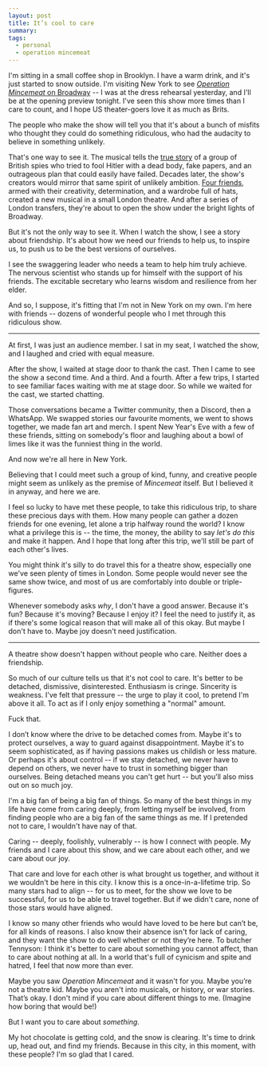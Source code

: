 ```yaml
---
layout: post
title: It’s cool to care
summary:
tags:
  - personal
  - operation mincemeat
---
```

I'm sitting in a small coffee shop in Brooklyn.
I have a warm drink, and it's just started to snow outside.
I'm visiting New York to see [*Operation Mincemeat* on Broadway][oppy_mince] -- I was at the dress rehearsal yesterday, and I'll be at the opening preview tonight.
I've seen this show more times than I care to count, and I hope US theater-goers love it as much as Brits.

The people who make the show will tell you that it's about a bunch of misfits who thought they could do something ridiculous, who had the audacity to believe in something unlikely.

That's one way to see it.
The musical tells the [true story] of a group of British spies who tried to fool Hitler with a dead body, fake papers, and an outrageous plan that could easily have failed.
Decades later, the show's creators would mirror that same spirit of unlikely ambition.
[Four friends][SpitLip], armed with their creativity, determination, and a wardrobe full of hats, created a new musical in a small London theatre.
And after a series of London transfers, they're about to open the show under the bright lights of Broadway.

But it's not the only way to see it.
When I watch the show, I see a story about friendship.
It's about how we need our friends to help us, to inspire us, to push us to be the best versions of ourselves.

I see the swaggering leader who needs a team to help him truly achieve.
The nervous scientist who stands up for himself with the support of his friends.
The excitable secretary who learns wisdom and resilience from her elder.

And so, I suppose, it's fitting that I'm not in New York on my own.
I'm here with friends -- dozens of wonderful people who I met through this ridiculous show.

[oppy_mince]: https://operationbroadway.com
[true story]: https://en.wikipedia.org/wiki/Operation_Mincemeat
[SpitLip]: https://www.spitlip.uk/

---

At first, I was just an audience member.
I sat in my seat, I watched the show, and I laughed and cried with equal measure.

After the show, I waited at stage door to thank the cast.
Then I came to see the show a second time.
And a third.
And a fourth.
After a few trips, I started to see familiar faces waiting with me at stage door.
So while we waited for the cast, we started chatting.

Those conversations became a Twitter community, then a Discord, then a WhatsApp.
We swapped stories our favourite moments, we went to shows together, we made fan art and merch.
I spent New Year's Eve with a few of these friends, sitting on somebody's floor and laughing about a bowl of limes like it was the funniest thing in the world.

And now we're all here in New York.

Believing that I could meet such a group of kind, funny, and creative people might seem as unlikely as the premise of *Mincemeat* itself.
But I believed it in anyway, and here we are.

I feel so lucky to have met these people, to take this ridiculous trip, to share these precious days with them.
How many people can gather a dozen friends for one evening, let alone a trip halfway round the world?
I know what a privilege this is -- the time, the money, the ability to say *let's do this* and make it happen.
And I hope that long after this trip, we'll still be part of each other's lives.

You might think it's silly to do travel this for a theatre show, especially one we've seen plenty of times in London.
Some people would never see the same show twice, and most of us are comfortably into double or triple-figures.

Whenever somebody asks *why*, I don't have a good answer.
Because it's fun?
Because it's moving?
Because I enjoy it?
I feel the need to justify it, as if there's some logical reason that will make all of this okay.
But maybe I don't have to.
Maybe joy doesn't need justification.

---

A theatre show doesn't happen without people who care.
Neither does a friendship.

So much of our culture tells us that it's not cool to care.
It's better to be detached, dismissive, disinterested.
Enthusiasm is cringe.
Sincerity is weakness.
I've felt that pressure -- the urge to play it cool, to pretend I'm above it all.
To act as if I only enjoy something a "normal" amount.

Fuck that.

I don’t know where the drive to be detached comes from.
Maybe it's to protect ourselves, a way to guard against disappointment.
Maybe it's to seem sophisticated, as if having passions makes us childish or less mature.
Or perhaps it's about control -- if we stay detached, we never have to depend on others, we never have to trust in something bigger than ourselves.
Being detached means you can't get hurt -- but you'll also miss out on so much joy.

I'm a big fan of being a big fan of things.
So many of the best things in my life have come from caring deeply, from letting myself be involved, from finding people who are a big fan of the same things as me.
If I pretended not to care, I wouldn't have nay of that.

Caring -- deeply, foolishly, vulnerably -- is how I connect with people.
My friends and I care about this show, and we care about each other, and we care about our joy.

That care and love for each other is what brought us together, and without it we wouldn't be here in this city.
I know this is a once-in-a-lifetime trip.
So many stars had to align -- for us to meet, for the show we love to be successful, for us to be able to travel together.
But if we didn't care, none of those stars would have aligned.

I know so many other friends who would have loved to be here but can’t be, for all kinds of reasons.
I also know their absence isn't for lack of caring, and they want the show to do well whether or not they’re here.
To butcher Tennyson: I think it's better to care about something you cannot affect, than to care about nothing at all.
In a world that's full of cynicism and spite and hatred, I feel that now more than ever.

Maybe you saw *Operation Mincemeat* and it wasn't for you.
Maybe you’re not a theatre kid.
Maybe you aren't into musicals, or history, or war stories.
That’s okay.
I don't mind if you care about different things to me.
(Imagine how boring that would be!)

But I want you to care about *something*.

My hot chocolate is getting cold, and the snow is clearing.
It's time to drink up, head out, and find my friends.
Because in this city, in this moment, with these people?
I'm so glad that I cared.

